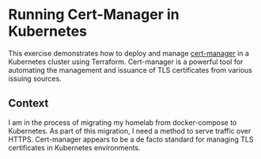 # Running Cert-Manager in Kubernetes

This exercise demonstrates how to deploy and manage [cert-manager](https://cert-manager.io/) in a Kubernetes cluster using Terraform. Cert-manager is a powerful tool for automating the management and issuance of TLS certificates from various issuing sources.

## Context

I am in the process of migrating my homelab from docker-compose to Kubernetes. As part of this migration, I need a method to serve traffic over HTTPS. Cert-manager appears to be a de facto standard for managing TLS certificates in Kubernetes environments.
